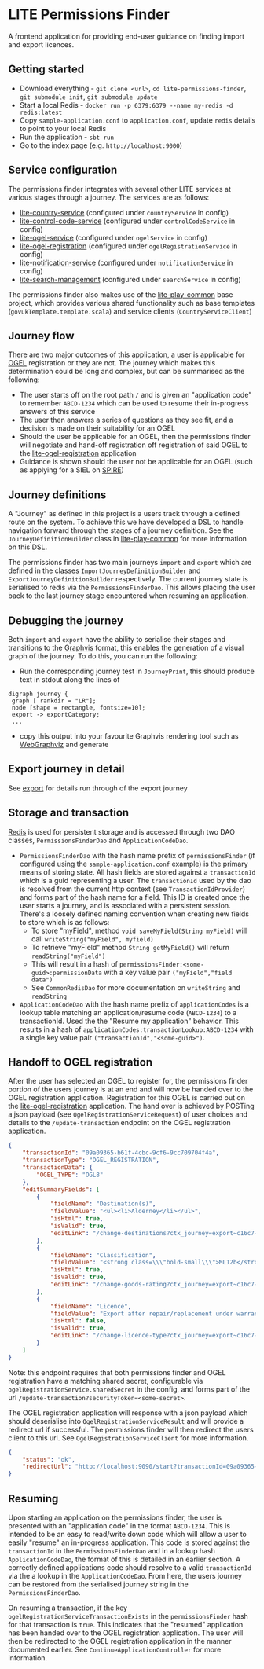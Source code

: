 # LITE Permissions Finder

A frontend application for providing end-user guidance on finding import and export licences.

## Getting started

* Download everything - `git clone <url>`, `cd lite-permissions-finder`, `git submodule init`, `git submodule update`
* Start a local Redis - `docker run -p 6379:6379 --name my-redis -d redis:latest`
* Copy `sample-application.conf` to `application.conf`, update `redis` details to point to your local Redis
* Run the application - `sbt run`
* Go to the index page (e.g. `http://localhost:9000`)

## Service configuration
The permissions finder integrates with several other LITE services at various stages through a journey. The services are as follows:
* [lite-country-service](https://github.com/uktrade/lite-country-service) (configured under `countryService` in config)
* [lite-control-code-service](https://github.com/uktrade/lite-control-code-service) (configured under `controlCodeService` in config)
* [lite-ogel-service](https://github.com/uktrade/lite-ogel-service) (configured under `ogelService` in config)
* [lite-ogel-registration](https://github.com/uktrade/lite-ogel-registration) (configured under `ogelRegistrationService` in config)
* [lite-notification-service](https://github.com/uktrade/lite-notification-service) (configured under `notificationService` in config)
* [lite-search-management](https://github.com/uktrade/lite-search-management) (configured under `searchService` in config)


The permissions finder also makes use of the [lite-play-common](https://github.com/uktrade/lite-play-common) base project, which 
provides various shared functionality such as base templates (`govukTemplate.template.scala`) and service clients (`CountryServiceClient`)

## Journey flow
There are two major outcomes of this application, a user is applicable for [OGEL](https://www.gov.uk/government/collections/open-general-export-licences-ogels) registration or they are not. The journey 
which makes this determination could be long and complex, but can be summarised as the following:
* The user starts off on the root path `/` and is given an "application code" to remember `ABCD-1234` which can be used to
resume their in-progress answers of this service
* The user then answers a series of questions as they see fit, and a decision is made on their suitability for an OGEL
* Should the user be applicable for an OGEL, then the permissions finder will negotiate and hand-off registration off registration of said OGEL to the [lite-ogel-registration](https://github.com/uktrade/lite-ogel-registration) application
* Guidance is shown should the user not be applicable for an OGEL (such as applying for a SIEL on [SPIRE](https://www.spire.trade.gov.uk/spire/fox/espire/LOGIN/login))

## Journey definitions
A "Journey" as defined in this project is a users track through a defined route on the system. To achieve this we have 
developed a DSL to handle navigation forward through the stages of a journey definition. See the `JourneyDefinitionBuilder`
class in [lite-play-common](https://github.com/uktrade/lite-play-common) for more information on this DSL. 

The permissions finder has two main journeys `import` and `export` which are defined in the classes 
`ImportJourneyDefinitionBuilder` and `ExportJourneyDefinitionBuilder` respectively. The current journey state is serialised 
to redis via the `PermissionsFinderDao`. This allows placing the user back to the last journey stage encountered when 
resuming an application.

## Debugging the journey
Both `import` and `export` have the ability to serialise their stages and transitions to the [Graphvis](https://en.wikipedia.org/wiki/Graphviz) 
format, this enables the generation of a visual graph of the journey. To do this, you can run the following: 
* Run the corresponding journey test in `JourneyPrint`, this should produce text in stdout along the lines of 
```text
digraph journey {
 graph [ rankdir = "LR"];
 node [shape = rectangle, fontsize=10];
 export -> exportCategory;
 ...
```
* copy this output into your favourite Graphvis rendering tool such as [WebGraphviz](http://www.webgraphviz.com/) and generate 

## Export journey in detail
See [export](docs/EXPORT) for details run through of the export journey

## Storage and transaction 
[Redis](https://redis.io/) is used for persistent storage and is accessed through two DAO classes, `PermissionsFinderDao` and `ApplicationCodeDao`.
* `PermissionsFinderDao` with the hash name prefix of `permissionsFinder` (if configured using the `sample-application.conf` example) is 
the primary means of storing state. All hash fields are stored against a `transactionId` which is a guid representing a user. 
The `transactionId` used by the dao is resolved from the current http context (see `TransactionIdProvider`) and forms part 
of the hash name for a field. This ID is created once the user starts a journey, and is associated with a persistent session.
There's a loosely defined naming convention when creating new fields to store which is as follows:
  * To store "myField", method `void saveMyField(String myField)` will call `writeString("myField", myfield)`
  * To retrieve "myField" method `String getMyField()` will return `readString("myField")`
  * This will result in a hash of `permissionsFinder:<some-guid>:permissionData` with a key value pair `("myField","field data")`
  * See `CommonRedisDao` for more documentation on `writeString` and `readString`
* `ApplicationCodeDao` with the hash name prefix of `applicationCodes` is a lookup table matching an application/resume code (`ABCD-1234`)
to a transactionId. Used the the "Resume my application" behavior. This results in a hash of `applicationCodes:transactionLookup:ABCD-1234` 
with a single key value pair `("transactionId","<some-guid>")`.

## Handoff to OGEL registration
After the user has selected an OGEL to register for, the permissions finder portion of the users journey is at an end and
will now be handed over to the OGEL registration application. Registration for this OGEL is carried out on the [lite-ogel-registration](https://github.com/uktrade/lite-ogel-registration) application. 
The hand over is achieved by POSTing a json payload (see `OgelRegistrationServiceRequest`) of user choices and details to the 
`/update-transaction` endpoint on the OGEL registration application.
```json
{
    "transactionId": "09a09365-b61f-4cbc-9cf6-9cc709704f4a",
    "transactionType": "OGEL_REGISTRATION",
    "transactionData": {
        "OGEL_TYPE": "OGL8"
    },
    "editSummaryFields": [
        {
            "fieldName": "Destination(s)",
            "fieldValue": "<ul><li>Alderney</li></ul>",
            "isHtml": true,
            "isValid": true,
            "editLink": "/change-destinations?ctx_journey=export~c16c7-30c54-3559d-1fce4-89ac8-2ef28-0139f-f1d6e-3f7fc-cf87b&ctx_transaction=09a09365-b61f-4cbc-9cf6-9cc709704f4a&ctx_sub_journey=search%3Aphysical&ctx_app_code=ABCD-1234"
        },
        {
            "fieldName": "Classification",
            "fieldValue": "<strong class=\\\"bold-small\\\">ML12b</strong> - Test equipment for kinetic energy projectiles and systems",
            "isHtml": true,
            "isValid": true,
            "editLink": "/change-goods-rating?ctx_journey=export~c16c7-30c54-3559d-1fce4-89ac8-2ef28-0139f-f1d6e-3f7fc-cf87b&ctx_transaction=09a09365-b61f-4cbc-9cf6-9cc709704f4a&ctx_sub_journey=search%3Aphysical&ctx_app_code=ABCD-1234"
        },
        {
            "fieldName": "Licence",
            "fieldValue": "Export after repair/replacement under warranty: military goods",
            "isHtml": false,
            "isValid": true,
            "editLink": "/change-licence-type?ctx_journey=export~c16c7-30c54-3559d-1fce4-89ac8-2ef28-0139f-f1d6e-3f7fc-cf87b&ctx_transaction=09a09365-b61f-4cbc-9cf6-9cc709704f4a&ctx_sub_journey=search%3Aphysical&ctx_app_code=ABCD-1234"
        }
    ]
}
```

Note: this endpoint requires that both permissions finder and OGEL registration have a matching shared secret, 
configurable via `ogelRegistrationService.sharedSecret` in the config, and forms part of the url 
`/update-transaction?securityToken=<some-secret>`.

The OGEL registration application will response with a json payload which should deserialise into 
`OgelRegistrationServiceResult` and will provide a redirect url if successful. The permissions finder will then redirect 
the users client to this url. See `OgelRegistrationServiceClient` for more information.
```json
{
    "status": "ok",
    "redirectUrl": "http://localhost:9090/start?transactionId=09a09365-b61f-4cbc-9cf6-9cc709704f4a"
}
```

## Resuming
Upon starting an application on the permissions finder, the user is presented with an "application code" in the format `ABCD-1234`.
This is intended to be an easy to read/write down code which will allow a user to easily "resume" an in-progress application. 
This code is stored against the `transactionId` in the `PermissionsFinderDao` and in a lookup hash `ApplicationCodeDao`, 
the format of this is detailed in an earlier section. A correctly defined applications code should resolve to a valid `transactionId` 
via the a lookup in the `ApplicationCodeDao`. From here, the users journey can be restored from the serialised journey string 
in the `PermissionsFinderDao`.

On resuming a transaction, if the key `ogelRegistrationServiceTransactionExists` in the `permissionsFinder` hash for that 
transaction is `true`. This indicates that the "resumed" application has been handed over to the OGEL registration application. 
The user will then be redirected to the OGEL registration application in the manner documented earlier. See `ContinueApplicationController` 
for more information.